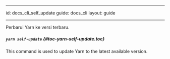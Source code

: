 * * *

id: docs_cli_self_update guide: docs_cli layout: guide

* * *

<p class="lead">Perbarui Yarn ke versi terbaru.</p>

##### `yarn self-update` [](#toc-yarn-self-update){#toc-yarn-self-update.toc}

This command is used to update Yarn to the latest available version.